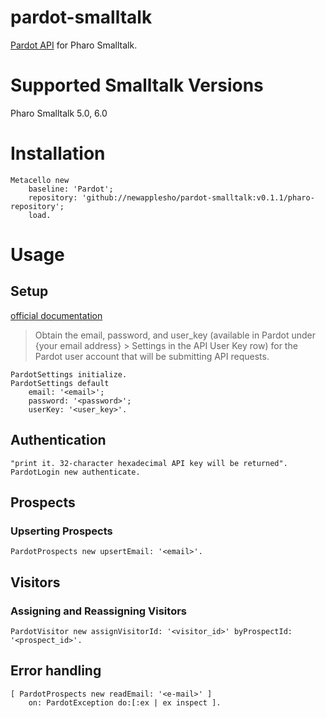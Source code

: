 # pardot-smalltalk

[Pardot API](http://developer.pardot.com/) for Pharo Smalltalk.

# Supported Smalltalk Versions

Pharo Smalltalk 5.0, 6.0

# Installation

```smalltalk
Metacello new
    baseline: 'Pardot';
    repository: 'github://newapplesho/pardot-smalltalk:v0.1.1/pharo-repository';
    load.
```

# Usage

## Setup
[official documentation](http://developer.pardot.com/#authentication)
> Obtain the email, password, and user_key (available in Pardot under {your email address} > Settings in the API User Key row) for the Pardot user account that will be submitting API requests.

```smalltalk
PardotSettings initialize.
PardotSettings default 
	email: '<email>'; 
	password: '<password>'; 
	userKey: '<user_key>'.
```


## Authentication

```smalltalk
"print it. 32-character hexadecimal API key will be returned".
PardotLogin new authenticate. 
```

## Prospects

### Upserting Prospects

```smalltalk
PardotProspects new upsertEmail: '<email>'.
```

## Visitors

### Assigning and Reassigning Visitors

```smalltalk
PardotVisitor new assignVisitorId: '<visitor_id>' byProspectId: '<prospect_id>'.
```


## Error handling

```smalltalk
[ PardotProspects new readEmail: '<e-mail>' ]
	on: PardotException do:[:ex | ex inspect ].
```
